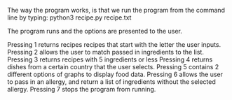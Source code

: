 The way the program works, is that we run the program from the command line by
typing: python3 recipe.py recipe.txt

The program runs and the options are presented to the user.

Pressing 1 returns recipes recipes that start with the letter the user inputs.
Pressing 2 allows the user to match passed in ingredients to the list.
Pressing 3 returns recipes with 5 ingredients or less
Pressing 4 returns dishes from a certain country that the user selects.
Pressing 5 contains 2 different options of graphs to display food data.
Pressing 6 allows the user to pass in an allergy, and return a list of 
ingredients without the selected allergy.
Pressing 7 stops the program from running.